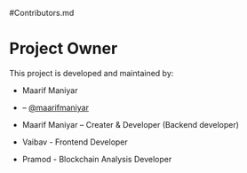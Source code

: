 #Contributors.md

# Project Owner
This project is developed and maintained by:
- Maarif Maniyar
-  – [@maarifmaniyar](https://github.com/maarifmaniyar)

- Maarif Maniyar – Creater & Developer (Backend developer)
- Vaibav - Frontend Developer
- Pramod - Blockchain Analysis Developer
